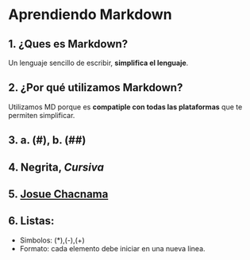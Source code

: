 # Aprendiendo Markdown
## 1. ¿Ques es Markdown?
Un lenguaje sencillo de escribir, **simplifica el lenguaje**.

## 2. ¿Por qué utilizamos Markdown?
Utilizamos MD porque es **compatiple con todas las plataformas** que te permiten simplificar.

## 3. a. (#), b. (##)

## 4. **Negrita**, *Cursiva*

## 5. [Josue Chacnama](https://jchacnama.github.io/reading-notes/Markdown)

## 6. Listas:
- Simbolos: (*),(-),(+)
- Formato: cada elemento debe iniciar en una nueva linea.
